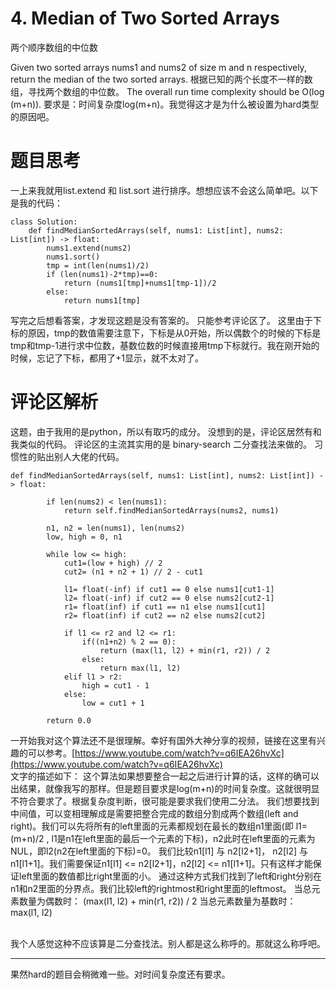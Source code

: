 # 4. Median of Two Sorted Arrays
两个顺序数组的中位数

Given two sorted arrays nums1 and nums2 of size m and n respectively, return the median of the two sorted arrays.
根据已知的两个长度不一样的数组，寻找两个数组的中位数。
The overall run time complexity should be O(log (m+n)).
要求是：时间复杂度log(m+n)。我觉得这才是为什么被设置为hard类型的原因吧。

# 题目思考
一上来我就用list.extend 和 list.sort 进行排序。想想应该不会这么简单吧。以下是我的代码：
```
class Solution:
    def findMedianSortedArrays(self, nums1: List[int], nums2: List[int]) -> float:
        nums1.extend(nums2)
        nums1.sort()
        tmp = int(len(nums1)/2)
        if (len(nums1)-2*tmp)==0:
            return (nums1[tmp]+nums1[tmp-1])/2
        else:
            return nums1[tmp]
```
写完之后想看答案，才发现这题是没有答案的。
只能参考评论区了。
这里由于下标的原因，tmp的数值需要注意下，下标是从0开始，所以偶数个的时候的下标是tmp和tmp-1进行求中位数，基数位数的时候直接用tmp下标就行。我在刚开始的时候，忘记了下标，都用了+1显示，就不太对了。
# 评论区解析
这题，由于我用的是python，所以有取巧的成分。
没想到的是，评论区居然有和我类似的代码。
评论区的主流其实用的是 binary-search 二分查找法来做的。
习惯性的贴出别人大佬的代码。
```
def findMedianSortedArrays(self, nums1: List[int], nums2: List[int]) -> float:
        
        if len(nums2) < len(nums1):
            return self.findMedianSortedArrays(nums2, nums1)
        
        n1, n2 = len(nums1), len(nums2)
        low, high = 0, n1
        
        while low <= high:
            cut1=(low + high) // 2
            cut2= (n1 + n2 + 1) // 2 - cut1
            
            l1= float(-inf) if cut1 == 0 else nums1[cut1-1]
            l2= float(-inf) if cut2 == 0 else nums2[cut2-1]
            r1= float(inf) if cut1 == n1 else nums1[cut1]
            r2= float(inf) if cut2 == n2 else nums2[cut2]
            
            if l1 <= r2 and l2 <= r1:
                if((n1+n2) % 2 == 0):
                    return (max(l1, l2) + min(r1, r2)) / 2
                else:
                    return max(l1, l2)
            elif l1 > r2:
                high = cut1 - 1
            else:
                low = cut1 + 1
        
        return 0.0
```
一开始我对这个算法还不是很理解。幸好有国外大神分享的视频，链接在这里有兴趣的可以参考。[https://www.youtube.com/watch?v=q6IEA26hvXc](https://www.youtube.com/watch?v=q6IEA26hvXc)
<br>
文字的描述如下：
这个算法如果想要整合一起之后进行计算的话，这样的确可以出结果，就像我写的那样。但是题目要求是log(m+n)的时间复杂度。这就很明显不符合要求了。根据复杂度判断，很可能是要求我们使用二分法。
我们想要找到中间值，可以变相理解成是需要把整合完成的数组分割成两个数组(left and right)。我们可以先将所有的left里面的元素都规划在最长的数组n1里面(即 l1=(m+n)/2 , l1是n1在left里面的最后一个元素的下标)，n2此时在left里面的元素为NUL，即l2(n2在left里面的下标)=0。
我们比较n1[l1] 与 n2[l2+1]， n2[l2] 与 n1[l1+1]。我们需要保证n1[l1] <= n2[l2+1]，n2[l2] <= n1[l1+1]。只有这样才能保证left里面的数值都比right里面的小。
通过这种方式我们找到了left和right分别在n1和n2里面的分界点。我们比较left的rightmost和right里面的leftmost。
当总元素数量为偶数时：
(max(l1, l2) + min(r1, r2)) / 2
当总元素数量为基数时：
max(l1, l2)

<br>我个人感觉这种不应该算是二分查找法。别人都是这么称呼的。那就这么称呼吧。
***
果然hard的题目会稍微难一些。对时间复杂度还有要求。